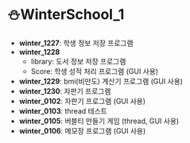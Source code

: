 # ⛄WinterSchool_1

* **winter_1227**: 학생 정보 저장 프로그램
* **winter_1228**
  * library: 도서 정보 저장 프로그램
  * Score: 학생 성적 처리 프로그램 (GUI 사용)
* **winter_1229**: bmi(비만도) 계산기 프로그램 (GUI 사용)
* **winter_1230**: 자판기 프로그램
* **winter_0102**: 자판기 프로그램 (GUI 사용)
* **winter_0103**: thread 테스트
* **winter_0105**: 버블티 만들기 게임 (thread, GUI 사용)
* **winter_0106**: 메모장 프로그램 (GUI 사용)
